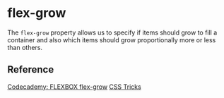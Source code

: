# flex-grow

The `flex-grow` property allows us to specify if items should grow to fill a container and also which items should grow proportionally more or less than others.

## Reference

[Codecademy: FLEXBOX flex-grow](www.codecademy.com)
[CSS Tricks](https://css-tricks.com/almanac/properties/f/flex-grow/)
